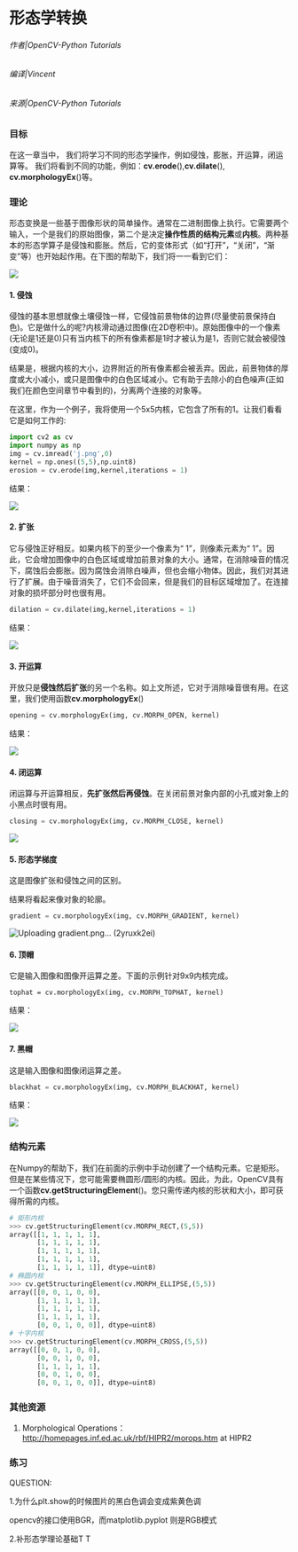 # 形态学转换

###### 作者|OpenCV-Python Tutorials
###### 编译|Vincent
###### 来源|OpenCV-Python Tutorials  

### 目标

在这一章当中， 我们将学习不同的形态学操作，例如侵蚀，膨胀，开运算，闭运算等。 我们将看到不同的功能，例如：**cv.erode**(),**cv.dilate**(), **cv.morphologyEx**()等。

### 理论

形态变换是一些基于图像形状的简单操作。通常在二进制图像上执行。它需要两个输入，一个是我们的原始图像，第二个是决定**操作性质的结构元素**或**内核**。两种基本的形态学算子是侵蚀和膨胀。然后，它的变体形式（如“打开”，“关闭”，“渐变”等）也开始起作用。在下图的帮助下，我们将一一看到它们：

![](http://qiniu.aihubs.net/j.png)

#### 1. 侵蚀

侵蚀的基本思想就像土壤侵蚀一样，它侵蚀前景物体的边界(尽量使前景保持白色)。它是做什么的呢?内核滑动通过图像(在2D卷积中)。原始图像中的一个像素(无论是1还是0)只有当内核下的所有像素都是1时才被认为是1，否则它就会被侵蚀(变成0)。

结果是，根据内核的大小，边界附近的所有像素都会被丢弃。因此，前景物体的厚度或大小减小，或只是图像中的白色区域减小。它有助于去除小的白色噪声(正如我们在颜色空间章节中看到的)，分离两个连接的对象等。

在这里，作为一个例子，我将使用一个5x5内核，它包含了所有的1。让我们看看它是如何工作的:

```python
import cv2 as cv
import numpy as np
img = cv.imread('j.png',0)
kernel = np.ones((5,5),np.uint8)
erosion = cv.erode(img,kernel,iterations = 1)
```

结果：

![](http://qiniu.aihubs.net/erosion.png)

#### 2. 扩张

它与侵蚀正好相反。如果内核下的至少一个像素为“ 1”，则像素元素为“ 1”。因此，它会增加图像中的白色区域或增加前景对象的大小。通常，在消除噪音的情况下，腐蚀后会膨胀。因为腐蚀会消除白噪声，但也会缩小物体。因此，我们对其进行了扩展。由于噪音消失了，它们不会回来，但是我们的目标区域增加了。在连接对象的损坏部分时也很有用。

```python
dilation = cv.dilate(img,kernel,iterations = 1) 
```

结果：

![](http://qiniu.aihubs.net/dilation.png)

#### 3. 开运算

开放只是**侵蚀然后扩张**的另一个名称。如上文所述，它对于消除噪音很有用。在这里，我们使用函数**cv.morphologyEx**()

```python
opening = cv.morphologyEx(img, cv.MORPH_OPEN, kernel) 
```

结果：

![](http://qiniu.aihubs.net/opening.png)

#### 4. 闭运算

闭运算与开运算相反，**先扩张然后再侵蚀**。在关闭前景对象内部的小孔或对象上的小黑点时很有用。

```python
closing = cv.morphologyEx(img, cv.MORPH_CLOSE, kernel) 
```

![](http://qiniu.aihubs.net/closing.png)

#### 5. 形态学梯度

这是图像扩张和侵蚀之间的区别。

结果将看起来像对象的轮廓。

```python
gradient = cv.morphologyEx(img, cv.MORPH_GRADIENT, kernel) 
```

![Uploading gradient.png… (2yruxk2ei)]()

#### 6. 顶帽

它是输入图像和图像开运算之差。下面的示例针对9x9内核完成。

```
tophat = cv.morphologyEx(img, cv.MORPH_TOPHAT, kernel) 
```

结果：

![](http://qiniu.aihubs.net/tophat.png)

#### 7. 黑帽

这是输入图像和图像闭运算之差。

```python
blackhat = cv.morphologyEx(img, cv.MORPH_BLACKHAT, kernel) 
```

结果：

![](http://qiniu.aihubs.net/blackhat.png)

### 结构元素

在Numpy的帮助下，我们在前面的示例中手动创建了一个结构元素。它是矩形。但是在某些情况下，您可能需要椭圆形/圆形的内核。因此，为此，OpenCV具有一个函数**cv.getStructuringElement**()。您只需传递内核的形状和大小，即可获得所需的内核。

```python
# 矩形内核
>>> cv.getStructuringElement(cv.MORPH_RECT,(5,5))
array([[1, 1, 1, 1, 1],
       [1, 1, 1, 1, 1],
       [1, 1, 1, 1, 1],
       [1, 1, 1, 1, 1],
       [1, 1, 1, 1, 1]], dtype=uint8)
# 椭圆内核
>>> cv.getStructuringElement(cv.MORPH_ELLIPSE,(5,5))
array([[0, 0, 1, 0, 0],
       [1, 1, 1, 1, 1],
       [1, 1, 1, 1, 1],
       [1, 1, 1, 1, 1],
       [0, 0, 1, 0, 0]], dtype=uint8)
# 十字内核
>>> cv.getStructuringElement(cv.MORPH_CROSS,(5,5))
array([[0, 0, 1, 0, 0],
       [0, 0, 1, 0, 0],
       [1, 1, 1, 1, 1],
       [0, 0, 1, 0, 0],
       [0, 0, 1, 0, 0]], dtype=uint8)
```

### 其他资源

1. Morphological Operations：http://homepages.inf.ed.ac.uk/rbf/HIPR2/morops.htm at HIPR2

### 练习


QUESTION:

1.为什么plt.show的时候图片的黑白色调会变成紫黄色调

  opencv的接口使用BGR，而matplotlib.pyplot 则是RGB模式

2.补形态学理论基础T T 
